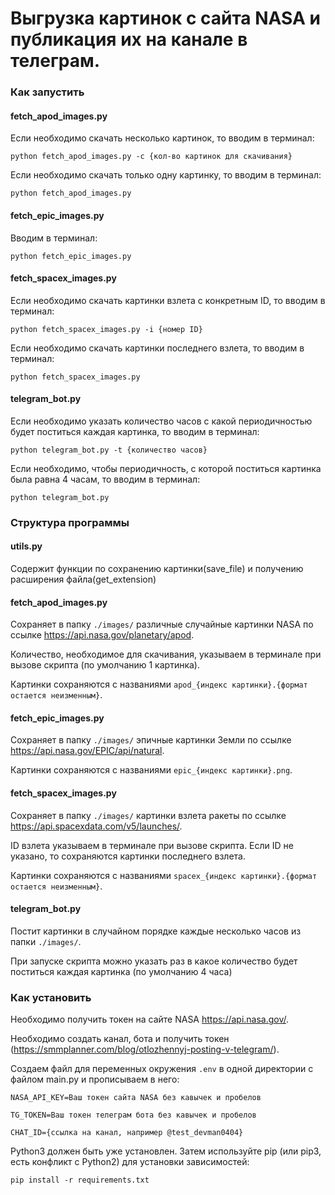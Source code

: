 # Выгрузка картинок с сайта NASA и публикация их на канале в телеграм.

### Как запустить
#### fetch_apod_images.py
Если необходимо скачать несколько картинок, то вводим в терминал:
```
python fetch_apod_images.py -c {кол-во картинок для скачивания}
```

Если необходимо скачать только одну картинку, то вводим в терминал:
```
python fetch_apod_images.py
```

#### fetch_epic_images.py
Вводим в терминал:
```
python fetch_epic_images.py
```

#### fetch_spacex_images.py
Если необходимо скачать картинки взлета с конкретным ID, то вводим в терминал:
```
python fetch_spacex_images.py -i {номер ID}
```

Если необходимо скачать картинки последнего взлета, то вводим в терминал:
```
python fetch_spacex_images.py
```

#### telegram_bot.py
Если необходимо указать количество часов с какой периодичностью будет поститься каждая картинка, то вводим в терминал:
```
python telegram_bot.py -t {количество часов}
```

Если необходимо, чтобы периодичность, с которой поститься картинка была равна 4 часам, то вводим в терминал:
```
python telegram_bot.py
```

### Структура программы

#### utils.py
Содержит функции по сохранению картинки(save_file) и получению расширения файла(get_extension)

#### fetch_apod_images.py
Сохраняет в папку `./images/` различные случайные картинки NASA по ссылке https://api.nasa.gov/planetary/apod. 

Количество, необходимое для скачивания, указываем в терминале при вызове скрипта (по умолчанию 1 картинка).

Картинки сохраняются с названиями `apod_{индекс картинки}.{формат остается неизменным}`.

#### fetch_epic_images.py
Сохраняет в папку `./images/` эпичные картинки Земли по ссылке https://api.nasa.gov/EPIC/api/natural. 

Картинки сохраняются с названиями `epic_{индекс картинки}.png`.

#### fetch_spacex_images.py
Сохраняет в папку `./images/` картинки взлета ракеты по ссылке https://api.spacexdata.com/v5/launches/. 

ID взлета указываем в терминале при вызове скрипта. Если ID не указано, то сохраняются картинки последнего взлета.

Картинки сохраняются с названиями `spacex_{индекс картинки}.{формат остается неизменным}`.

#### telegram_bot.py
Постит картинки в случайном порядке каждые несколько часов из папки `./images/`.

При запуске скрипта можно указать раз в какое количество будет поститься каждая картинка (по умолчанию 4 часа)

### Как установить
Необходимо получить токен на сайте NASA https://api.nasa.gov/.

Необходимо создать канал, бота и получить токен (https://smmplanner.com/blog/otlozhennyj-posting-v-telegram/).

Создаем файл для переменных окружения `.env` в одной директории с файлом main.py и прописываем в него:
```
NASA_API_KEY=Ваш токен сайта NASA без кавычек и пробелов

TG_TOKEN=Ваш токен телеграм бота без кавычек и пробелов

CHAT_ID={ссылка на канал, например @test_devman0404}
```

Python3 должен быть уже установлен. Затем используйте pip (или pip3, есть конфликт с Python2) для установки зависимостей:
```
pip install -r requirements.txt
```

